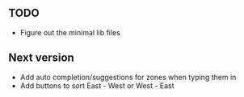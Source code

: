 ## TODO
* Figure out the minimal lib files



## Next version
* Add auto completion/suggestions for zones when typing them in
* Add buttons to sort East - West or West - East
